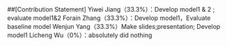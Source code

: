 

##[Contribution Statement] Yiwei Jiang（33.3%）：Develop model1 & 2 ; evaluate model1&2  Forain Zhang（33.3%）：Develop model1，Evaluate baseline model  Wenjun Yang（33.3%）Make slides;presentation; Develop model1
Licheng Wu（0%）：absolutely did nothing
